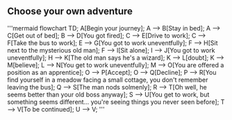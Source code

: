 ## Choose your own adventure ##

'''mermaid
flowchart TD;
    A[Begin your journey];
    A --> B[Stay in bed];
    A --> C[Get out of bed];
    B --> D[You got fired];
    C --> E[Drive to work];
    C --> F[Take the bus to work];
    E --> G[You got to work uneventfully];
    F --> H[Sit next to the mysterious old man];
    F --> I[Sit alone];
    I --> J[You got to work uneventfully];
    H --> K[The old man says he's a wizard];
    K --> L[doubt];
    K --> M[believe];
    L --> N[You get to work uneventfully];
    M --> O[You are offered a position as an apprentice];
    O --> P[Accept];
    O --> Q[Decline];
    P --> R[You find yourself in a meadow facing a small cottage, you don't remember leaving the bus];
    Q --> S[The man nods solmenly];
    R --> T[Oh well, he seems better than your old boss anyway];
    S --> U[You get to work, but something seems different... you're seeing things you never seen before];
    T --> V[To be continued];
    U --> V;
'''
